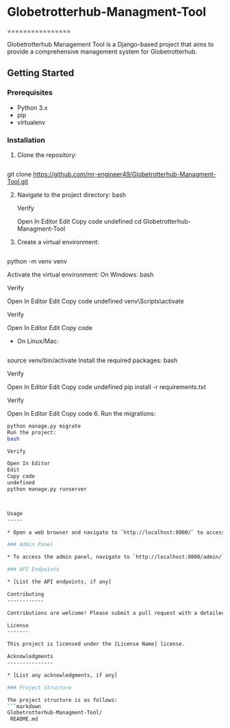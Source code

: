# Globetrotterhub-Managment-Tool
================

Globetrotterhub Management Tool is a Django-based project that aims to provide a comprehensive management system for Globetrotterhub.

Getting Started
---------------

### Prerequisites

* Python 3.x
* pip
* virtualenv

### Installation

1. Clone the repository:
   ```bash
git clone https://github.com/mr-engineer49/Globetrotterhub-Managment-Tool.git


2. Navigate to the project directory:
    bash

    Verify

    Open In Editor
    Edit
    Copy code
    undefined
    cd Globetrotterhub-Managment-Tool


3. Create a virtual environment:
   ```bash
python -m venv venv


Activate the virtual environment:
On Windows:
bash

Verify

Open In Editor
Edit
Copy code
undefined
venv\Scripts\activate


Verify

Open In Editor
Edit
Copy code
   * On Linux/Mac:
     ```bash
source venv/bin/activate
Install the required packages:
bash

Verify

Open In Editor
Edit
Copy code
undefined
pip install -r requirements.txt


Verify

Open In Editor
Edit
Copy code
6. Run the migrations:
   ```bash
python manage.py migrate
Run the project:
bash

Verify

Open In Editor
Edit
Copy code
undefined
python manage.py runserver



Usage
-----

* Open a web browser and navigate to `http://localhost:8000/` to access the Globetrotterhub Management Tool.

### Admin Panel

* To access the admin panel, navigate to `http://localhost:8000/admin/` and log in with the admin credentials.

### API Endpoints

* [List the API endpoints, if any]

Contributing
------------

Contributions are welcome! Please submit a pull request with a detailed description of the changes.

License
-------

This project is licensed under the [License Name] license.

Acknowledgments
---------------

* [List any acknowledgments, if any]

### Project Structure

The project structure is as follows:
```markdown
Globetrotterhub-Managment-Tool/
    README.md